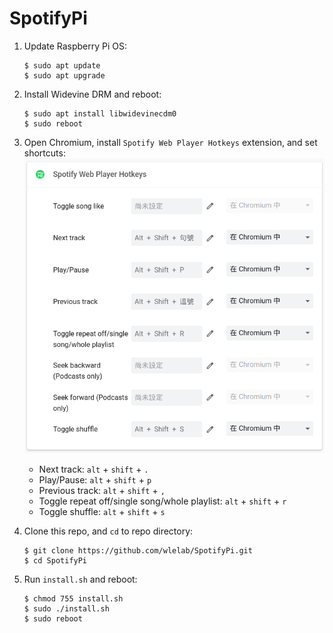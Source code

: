 # SpotifyPi

1. Update Raspberry Pi OS:
    ```
    $ sudo apt update
    $ sudo apt upgrade
    ```
2. Install Widevine DRM and reboot:
    ```
    $ sudo apt install libwidevinecdm0
    $ sudo reboot
    ```
3. Open Chromium, install `Spotify Web Player Hotkeys` extension, and set shortcuts:
    ![shortcuts](imgs/hotkeys.png)
    - Next track: `alt` + `shift` + `.`
    - Play/Pause: `alt` + `shift` + `p`
    - Previous track: `alt` + `shift` + `,`
    - Toggle repeat off/single song/whole playlist: `alt` + `shift` + `r`
    - Toggle shuffle: `alt` + `shift` + `s`
    
4. Clone this repo, and `cd` to repo directory:
    ```
    $ git clone https://github.com/wlelab/SpotifyPi.git
    $ cd SpotifyPi
    ```
5. Run `install.sh` and reboot:
    ```
    $ chmod 755 install.sh
    $ sudo ./install.sh
    $ sudo reboot
    ```



